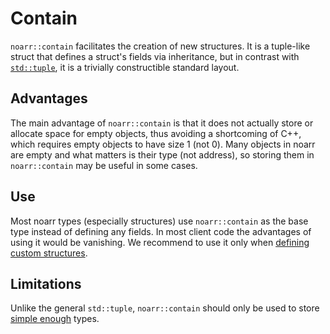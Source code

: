 # Contain

`noarr::contain` facilitates the creation of new structures. It is a tuple-like struct that defines a struct's fields via inheritance,
but in contrast with [`std::tuple`](https://en.cppreference.com/w/cpp/utility/tuple), it is a trivially constructible standard layout.


## Advantages

The main advantage of `noarr::contain` is that it does not actually store or allocate space for empty objects,
thus avoiding a shortcoming of C++, which requires empty objects to have size 1 (not 0).
Many objects in noarr are empty and what matters is their type (not address), so storing them in `noarr::contain` may be useful in some cases.


## Use

Most noarr types (especially structures) use `noarr::contain` as the base type instead of defining any fields.
In most client code the advantages of using it would be vanishing. We recommend to use it only when [defining custom structures](../DefiningStructures.md#defining-structures-manually).


## Limitations

Unlike the general `std::tuple`, `noarr::contain` should only be used to store [simple enough](Conventions.md#types) types.
